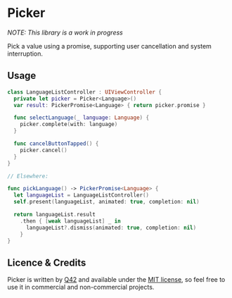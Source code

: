 # Picker

_NOTE: This library is a work in progress_

Pick a value using a promise, supporting user cancellation and system interruption.

Usage
-----

```swift
class LanguageListController : UIViewController {
  private let picker = Picker<Language>()
  var result: PickerPromise<Language> { return picker.promise }

  func selectLanguage(_ language: Language) {
    picker.complete(with: language)
  }

  func cancelButtonTapped() {
    picker.cancel()
  }
}

// Elsewhere:

func pickLanguage() -> PickerPromise<Language> {
  let languageList = LanguageListController()
  self.present(languageList, animated: true, completion: nil)

  return languageList.result
    .then { [weak languageList] _ in
      languageList?.dismiss(animated: true, completion: nil)
    }
}

```


Licence & Credits
-----------------

Picker is written by [Q42](https://q42.com) and available under the [MIT license](https://github.com/Q42/Picker/blob/develop/LICENSE), so feel free to use it in commercial and non-commercial projects.

